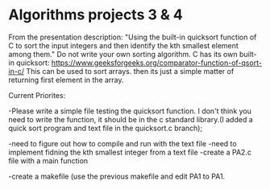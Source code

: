 # Algorithms projects 3 & 4
From the presentation description: "Using the built-in quicksort function of C to sort the input integers and then identify the kth smallest element among them." 
Do not write your own sorting algorithm. C has its own built-in quicksort:
https://www.geeksforgeeks.org/comparator-function-of-qsort-in-c/
This can be used to sort arrays. then its just a simple matter of returning first element in the array.

Current Priorites: 
 
  -Please write a simple file testing the quicksort function. I don't think you need to write the function, it should be in the c standard library.(I added a quick sort program and text file in the quicksort.c branch); 
  
  
  -need to figure out how to compile and run with the text file
 -need to implement fidning the kth smallest integer from a text file
  -create a PA2.c file with a main function
 
  -create a makefile (use the previous makefile and edit PA1 to PA1.



